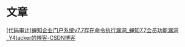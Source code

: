 # 文章
[[代码审计]蝉知企业门户系统v7.7存在命令执行漏洞_蝉知7.7会员功能漏洞_Y4tacker的博客-CSDN博客](https://blog.csdn.net/solitudi/article/details/118873773)
